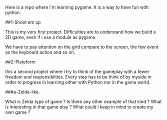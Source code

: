 Here is a repo where i'm learning pygame.
It is a way to have fun with python.

##1-Shoot em up

This is my very first project.
Difficulties are to understand how we build a 2D game, even if i use a module as pygame.

We have to pay attention on the grid compare to the screen, the few event as the keyboard action and so on.

##2-Plateform

this a second project where i try to think of the gameplay with a fewer freedom and responsibilties.
Every step has to be think of by myside in order to progress in learning either with Python nor in the game world.

###a-Zelda-like.

What is Zelda type of game ?
Is there any other example of that kind ?
What is interesting in that game play ?
What could i keep in mind to create my own game ? 
